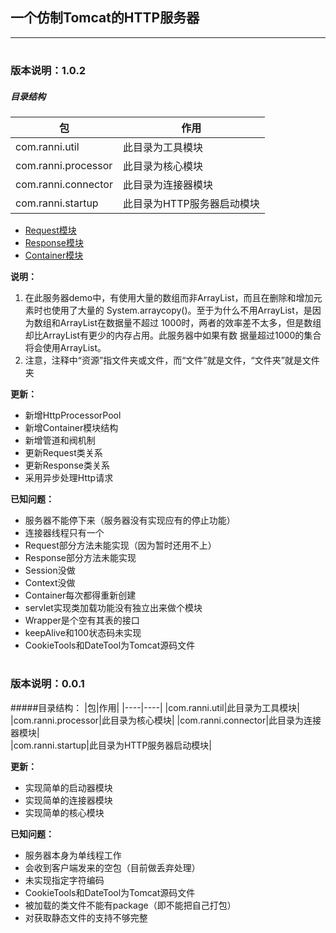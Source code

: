 一个仿制Tomcat的HTTP服务器  
---
--- 

#
### 版本说明：1.0.2
##### 目录结构
|包|作用|
|----|----|
|com.ranni.util|此目录为工具模块|
|com.ranni.processor|此目录为核心模块|
|com.ranni.connector|此目录为连接器模块|  
|com.ranni.startup|此目录为HTTP服务器启动模块| 

+ [Request模块](./src/main/java/com/ranni/connector/http/request/README.md)
+ [Response模块](./src/main/java/com/ranni/connector/http/response/README.md)
+ [Container模块](./src/main/java/com/ranni/container/README.md)

**说明：**
1. 在此服务器demo中，有使用大量的数组而非ArrayList，而且在删除和增加元素时也使用了大量的
System.arraycopy()。至于为什么不用ArrayList，是因为数组和ArrayList在数据量不超过
1000时，两者的效率差不太多，但是数组却比ArrayList有更少的内存占用。此服务器中如果有数
据量超过1000的集合将会使用ArrayList。 
1. 注意，注释中“资源”指文件夹或文件，而“文件”就是文件，“文件夹”就是文件夹

**更新：**
- 新增HttpProcessorPool
- 新增Container模块结构
- 新增管道和阀机制
- 更新Request类关系
- 更新Response类关系
- 采用异步处理Http请求
  
**已知问题：**
- 服务器不能停下来（服务器没有实现应有的停止功能）
- 连接器线程只有一个
- Request部分方法未能实现（因为暂时还用不上）
- Response部分方法未能实现
- Session没做
- Context没做
- Container每次都得重新创建
- servlet实现类加载功能没有独立出来做个模块
- Wrapper是个空有其表的接口
- keepAlive和100状态码未实现
- CookieTools和DateTool为Tomcat源码文件  

# 
### 版本说明：0.0.1
#####目录结构： 
|包|作用|
|----|----|
|com.ranni.util|此目录为工具模块|
|com.ranni.processor|此目录为核心模块|
|com.ranni.connector|此目录为连接器模块|  
|com.ranni.startup|此目录为HTTP服务器启动模块|  

**更新：**
- 实现简单的启动器模块
- 实现简单的连接器模块
- 实现简单的核心模块

**已知问题：**
- 服务器本身为单线程工作
- 会收到客户端发来的空包（目前做丢弃处理）
- 未实现指定字符编码
- CookieTools和DateTool为Tomcat源码文件
- 被加载的类文件不能有package（即不能把自己打包）
- 对获取静态文件的支持不够完整